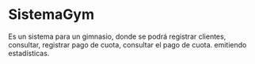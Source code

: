 # SistemaGym
Es un sistema para un gimnasio, donde se podrá registrar clientes, consultar, registrar pago de cuota, consultar el pago de cuota. emitiendo estadísticas.

